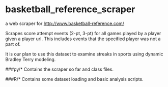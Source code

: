 # basketball_reference_scraper

a web scraper for http://www.basketball-reference.com/

Scrapes score attempt events (2-pt, 3-pt) for all games played by a player given a player url.
This includes events that the specified player was not a part of.

It is our plan to use this dataset to examine streaks in sports using dynamic Bradley Terry modeling.

###py/*
Contains the scraper so far and class files.

###R/* 
Contains some dataset loading and basic analysis scripts.